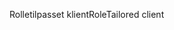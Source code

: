 <span data-ttu-id="cb1d7-101">Rolletilpasset klient</span><span class="sxs-lookup"><span data-stu-id="cb1d7-101">RoleTailored client</span></span>